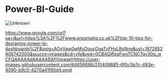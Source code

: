 # Power-BI-Guide
![Unknown](https://user-images.githubusercontent.com/64656686/210408879-c497a910-cc3b-48c6-856e-35ae08599f9f.jpeg)

https://www.google.com/url?sa=i&url=https%3A%2F%2Fwww.pragmatiq.co.uk%2Ftop-10-tips-for-designing-power-bi-dashboards%2F&psig=AOvVaw0wMvDoucOgsTvFHsLBsNnq&ust=1672852906742000&source=images&cd=vfe&ved=0CBAQjRxqFwoTCNC7qv30q_wCFQAAAAAdAAAAABAf![image](https://user-images.githubusercontent.com/64656686/210408885-6f0c5b7c-493e-4090-b9c5-4270a41f90d4.png)
